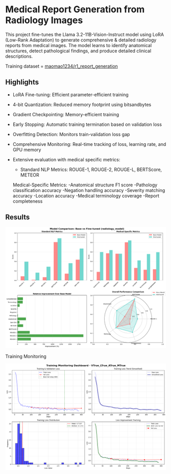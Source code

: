 # Medical Report Generation from Radiology Images

This project fine-tunes the Llama 3.2-11B-Vision-Instruct model using LoRA (Low-Rank Adaptation) to generate comprehensive & detailed radiology reports from medical images. The model learns to identify anatomical structures, detect pathological findings, and produce detailed clinical descriptions.

Training dataset = [maomao1234/r1_report_generation]([https://x.ai](https://huggingface.co/datasets/maomao1234/r1_report_generation))

## Highlights
- LoRA Fine-tuning: Efficient parameter-efficient training
- 4-bit Quantization: Reduced memory footprint using bitsandbytes
- Gradient Checkpointing: Memory-efficient training
- Early Stopping: Automatic training termination based on validation loss
- Overfitting Detection: Monitors train-validation loss gap
- Comprehensive Monitoring: Real-time tracking of loss, learning rate, and GPU memory
- Extensive evaluation with medical specific metrics:
  - Standard NLP Metrics: ROUGE-1, ROUGE-2, ROUGE-L, BERTScore, METEOR
  
  Medical-Specific Metrics:
  -Anatomical structure F1 score
  -Pathology classification accuracy
  -Negation handling accuracy
  -Severity matching accuracy
  -Location accuracy
  -Medical terminology coverage
  -Report completeness

## Results

<p align="center"> <img src="Evaluation.png" alt="Performance Comparison" width="700"/> </p>
Training Monitoring

<p align="center"> <img src="training_curves.png" alt="Training Curves" width="700"/> </p>



